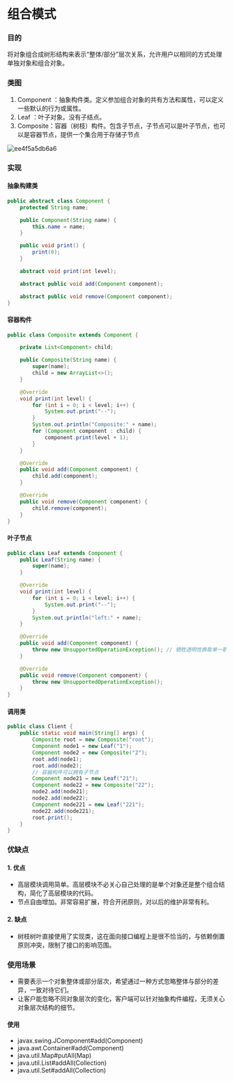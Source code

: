 # 组合模式

### 目的

将对象组合成树形结构来表示“整体/部分”层次关系，允许用户以相同的方式处理单独对象和组合对象。

### 类图

1. Component ：抽象构件类。定义参加组合对象的共有方法和属性，可以定义一些默认的行为或属性。
2. Leaf ：叶子对象。没有子结点。
3. Composite：容器（树枝）构件。包含子节点，子节点可以是叶子节点，也可以是容器节点，提供一个集合用于存储子节点

![ee4f5a5db6a6](https://cdn.jsdelivr.net/gh/ClareTung/ImageHostingService/img/ee4f5a5db6a6.png)

### 实现

#### 抽象构建类

```java
public abstract class Component {
    protected String name;

    public Component(String name) {
        this.name = name;
    }

    public void print() {
        print(0);
    }

    abstract void print(int level);

    abstract public void add(Component component);

    abstract public void remove(Component component);
}
```

#### 容器构件

```java
public class Composite extends Component {

    private List<Component> child;

    public Composite(String name) {
        super(name);
        child = new ArrayList<>();
    }

    @Override
    void print(int level) {
        for (int i = 0; i < level; i++) {
            System.out.print("--");
        }
        System.out.println("Composite:" + name);
        for (Component component : child) {
            component.print(level + 1);
        }
    }

    @Override
    public void add(Component component) {
        child.add(component);
    }

    @Override
    public void remove(Component component) {
        child.remove(component);
    }
}
```

#### 叶子节点

```java
public class Leaf extends Component {
    public Leaf(String name) {
        super(name);
    }

    @Override
    void print(int level) {
        for (int i = 0; i < level; i++) {
            System.out.print("--");
        }
        System.out.println("left:" + name);
    }

    @Override
    public void add(Component component) {
        throw new UnsupportedOperationException(); // 牺牲透明性换取单一职责原则，这样就不用考虑是叶子节点还是组合节点
    }

    @Override
    public void remove(Component component) {
        throw new UnsupportedOperationException();
    }
}
```

#### 调用类

```java
public class Client {
    public static void main(String[] args) {
        Composite root = new Composite("root");
        Component node1 = new Leaf("1");
        Component node2 = new Composite("2");
        root.add(node1);
        root.add(node2);
        // 容器构件可以拥有子节点
        Component node21 = new Leaf("21");
        Component node22 = new Composite("22");
        node2.add(node21);
        node2.add(node22);
        Component node221 = new Leaf("221");
        node22.add(node221);
        root.print();
    }
}
```

### 优缺点

#### 1. 优点

- 高层模块调用简单。高层模块不必关心自己处理的是单个对象还是整个组合结构，简化了高层模块的代码。
- 节点自由增加。非常容易扩展，符合开闭原则，对以后的维护非常有利。

#### 2. 缺点

- 树枝树叶直接使用了实现类，这在面向接口编程上是很不恰当的，与依赖倒置原则冲突，限制了接口的影响范围。

### 使用场景

- 需要表示一个对象整体或部分层次，希望通过一种方式忽略整体与部分的差异，一致对待它们。
- 让客户能忽略不同对象层次的变化，客户端可以针对抽象构件编程，无须关心对象层次结构的细节。

#### 使用

- javax.swing.JComponent#add(Component)
- java.awt.Container#add(Component)
- java.util.Map#putAll(Map)
- java.util.List#addAll(Collection)
- java.util.Set#addAll(Collection)

